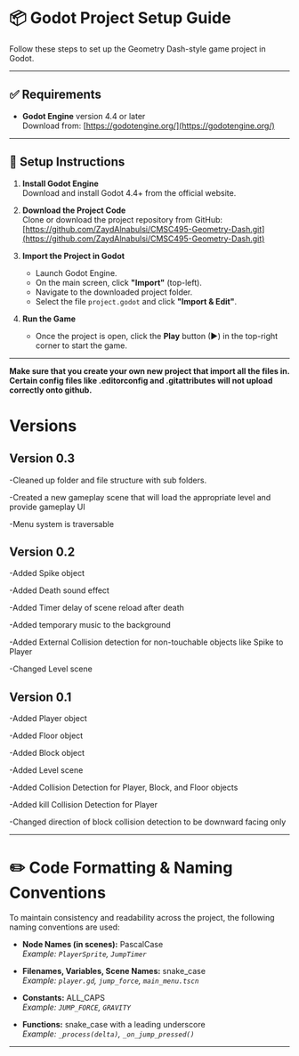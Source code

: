 # 📦 Godot Project Setup Guide

Follow these steps to set up the Geometry Dash-style game project in Godot.

---

## ✅ Requirements

- **Godot Engine** version 4.4 or later  
  Download from: [https://godotengine.org/](https://godotengine.org/)

---

## 🚀 Setup Instructions

1. **Install Godot Engine**  
   Download and install Godot 4.4+ from the official website.

2. **Download the Project Code**  
   Clone or download the project repository from GitHub:  
   [https://github.com/ZaydAlnabulsi/CMSC495-Geometry-Dash.git](https://github.com/ZaydAlnabulsi/CMSC495-Geometry-Dash.git)

3. **Import the Project in Godot**  
   - Launch Godot Engine.
   - On the main screen, click **"Import"** (top-left).
   - Navigate to the downloaded project folder.
   - Select the file `project.godot` and click **"Import & Edit"**.

4. **Run the Game**  
   - Once the project is open, click the **Play** button (▶) in the top-right corner to start the game.

---

**Make sure that you create your own new project that import all the files in. Certain config files like .editorconfig and .gitattributes will not upload correctly onto github.**

# Versions
## **Version 0.3**

  -Cleaned up folder and file structure with sub folders.
  
  -Created a new gameplay scene that will load the appropriate level and provide gameplay UI

  -Menu system is traversable 

## **Version 0.2**

  -Added Spike object

  -Added Death sound effect

  -Added Timer delay of scene reload after death

  -Added temporary music to the background

  -Added External Collision detection for non-touchable objects like Spike to Player

  -Changed Level scene



## **Version 0.1**
  -Added Player object

  -Added Floor object

  -Added Block object

  -Added Level scene

  -Added Collision Detection for Player, Block, and Floor objects

  -Added kill Collision Detection for Player

  -Changed direction of block collision detection to be downward facing only

---
# ✏️ Code Formatting & Naming Conventions

To maintain consistency and readability across the project, the following naming conventions are used:

- **Node Names (in scenes):** PascalCase  
  _Example: `PlayerSprite`, `JumpTimer`_

- **Filenames, Variables, Scene Names:** snake_case  
  _Example: `player.gd`, `jump_force`, `main_menu.tscn`_

- **Constants:** ALL_CAPS  
  _Example: `JUMP_FORCE`, `GRAVITY`_

- **Functions:** snake_case with a leading underscore  
  _Example: `_process(delta)`, `_on_jump_pressed()`_

---
